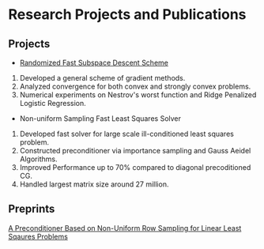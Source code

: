 # Research Projects and Publications 

## Projects 
- [Randomized Fast Subspace Descent Scheme](https://github.com/fairycloudsi/LS_eg_data/blob/master/README.md) 
1. Developed a general scheme of gradient methods. 
2. Analyzed convergence for both convex and strongly convex problems. 
3. Numerical experiments on Nestrov's worst function and Ridge Penalized Logistic Regression. 

- Non-uniform Sampling Fast Least Squares Solver
1. Developed fast solver for large scale ill-conditioned least squares problem. 
2. Constructed preconditioner via importance sampling and Gauss Aeidel Algorithms. 
3. Improved Performance up to 70% compared to diagonal precoditioned CG. 
4. Handled largest matrix size around 27 million. 

## Preprints
[A Preconditioner Based on Non-Uniform Row Sampling for Linear Least Sqaures Problems](https://arxiv.org/abs/1806.02968)

